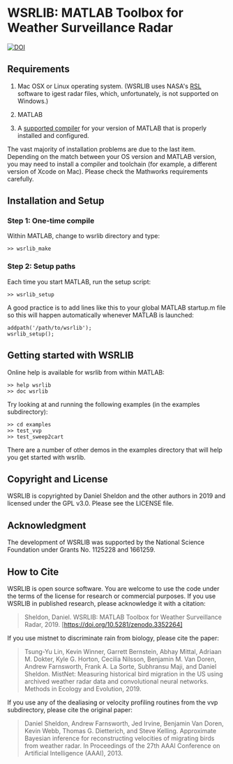 # WSRLIB: MATLAB Toolbox for Weather Surveillance Radar 
[![DOI](https://zenodo.org/badge/DOI/10.5281/zenodo.3352264.svg)](https://doi.org/10.5281/zenodo.3352264)

## Requirements

1. Mac OSX or Linux operating system. (WSRLIB uses NASA's
  [RSL](http://trmm-fc.gsfc.nasa.gov/trmm_gv/software/rsl/) software
  to igest radar files, which, unfortunately, is not supported on
  Windows.)

2. MATLAB

3. A [supported compiler](https://www.mathworks.com/support/requirements/supported-compilers.html) for your version of MATLAB that is properly installed and configured.

The vast majority of installation problems are due to the last
item. Depending on the match between your OS version and MATLAB
version, you may need to install a compiler and toolchain (for
example, a different version of Xcode on Mac). Please check the
Mathworks requirements carefully.

## Installation and Setup

### Step 1: One-time compile

Within MATLAB, change to wsrlib directory and type:

~~~~ {.txt}
>> wsrlib_make
~~~~

### Step 2: Setup paths

Each time you start MATLAB, run the setup script:

~~~~ {.txt}
>> wsrlib_setup
~~~~

A good practice is to add lines like this to your global MATLAB
startup.m file so this will happen automatically whenever MATLAB
is launched:

~~~~ {.matlab}
addpath('/path/to/wsrlib');
wsrlib_setup();
~~~~

## Getting started with WSRLIB

Online help is available for wsrlib from within MATLAB:

~~~~ {.matlab}
>> help wsrlib
>> doc wsrlib
~~~~

Try looking at and running the following examples (in the examples 
subdirectory):

~~~~ {.matlab}
>> cd examples
>> test_vvp
>> test_sweep2cart
~~~~

There are a number of other demos in the examples directory that
will help you get started with wsrlib.

## Copyright and License

WSRLIB is copyrighted by Daniel Sheldon and the other authors in 2019 and licensed
under the GPL v3.0. Please see the LICENSE file.

## Acknowledgment

The development of WSRLIB was supported by the National Science Foundation under Grants No. 1125228 and 1661259.

## How to Cite

WSRLIB is open source software. You are welcome to use the code under the terms of the license for research or commercial purposes. If you use WSRLIB in published research, please acknowledge it with a citation:

> Sheldon, Daniel. WSRLIB: MATLAB Toolbox for Weather Surveillance Radar, 2019. 
> [https://doi.org/10.5281/zenodo.3352264]

If you use mistnet to discriminate rain from biology, please cite the paper:

> Tsung-Yu Lin, Kevin Winner, Garrett Bernstein, Abhay Mittal, Adriaan M. Dokter, 
> Kyle G. Horton, Cecilia Nilsson, Benjamin M. Van Doren, Andrew Farnsworth, 
> Frank A. La Sorte, Subhransu Maji, and Daniel Sheldon. MistNet: Measuring 
> historical bird migration in the US using archived weather radar data and 
> convolutional neural networks. Methods in Ecology and Evolution, 2019.

If you use any of the dealiasing or velocity profiling routines from the vvp subdirectory, please cite the original paper:

> Daniel Sheldon, Andrew Farnsworth, Jed Irvine, Benjamin Van Doren, Kevin Webb, 
> Thomas G. Dietterich, and Steve Kelling. Approximate Bayesian inference for 
> reconstructing velocities of migrating birds from weather radar. In Proceedings of 
> the 27th AAAI Conference on Artificial Intelligence (AAAI), 2013.
